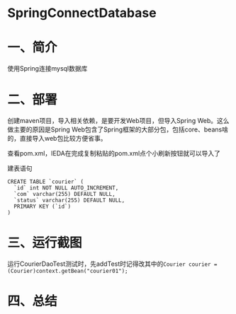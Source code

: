 # SpringConnectDatabase

# 一、简介

使用Spring连接mysql数据库

# 二、部署

创建maven项目，导入相关依赖，是要开发Web项目，但导入Spring Web。这么做主要的原因是Spring Web包含了Spring框架的大部分包，包括core、beans啥的，直接导入web包比较方便省事。

查看pom.xml，IEDA在完成复制粘贴的pom.xml点个小刷新按钮就可以导入了

建表语句

```
CREATE TABLE `courier` (
  `id` int NOT NULL AUTO_INCREMENT,
  `com` varchar(255) DEFAULT NULL,
  `status` varchar(255) DEFAULT NULL,
  PRIMARY KEY (`id`)
)
```


# 三、运行截图

运行CourierDaoTest测试时，先addTest时记得改其中的```Courier courier = (Courier)context.getBean("courier01");```

# 四、总结
